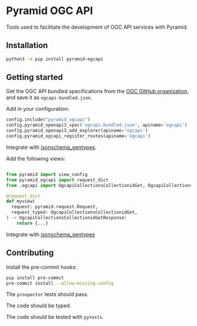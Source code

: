 # Pyramid OGC API

Tools used to facilitate the development of OGC API services with Pyramid.

## Installation

```bash
python3 -m pip install pyramid-ogcapi
```

## Getting started

Get the OGC API bundled specifications from the [OGC GitHub organization](https://github.com/opengeospatial/),
and save it as `ogcapi-bundled.json`.

Add in your configuration:

```python
config.include("pyramid_ogcapi")
config.pyramid_openapi3_spec('ogcapi-bundled.json', apiname='ogcapi')
config.pyramid_openapi3_add_explorer(apiname='ogcapi')
config.pyramid_ogcapi_register_routes(apiname='ogcapi')
```

Integrate with [jsonschema_gentypes](https://pypi.org/project/jsonschema-gentypes/).

Add the following views:

```python

from pyramid import view_config
from pyramid_ogcapi import request_dict
from .ogcapi import OgcapiCollectionsCollectionidGet, OgcapiCollectionsCollectionidGetResponse

@request_dict
def myview(
  request: pyramid.request.Request,
  request_typed: OgcapiCollectionsCollectionidGet,
) -> OgcapiCollectionsCollectionidGetResponse:
    return {...}

```

Integrate with [jsonschema_gentypes](https://pypi.org/project/jsonschema-gentypes/)

## Contributing

Install the pre-commit hooks:

```bash
pip install pre-commit
pre-commit install --allow-missing-config
```

The `prospector` tests should pass.

The code should be typed.

The code should be tested with `pytests`.
